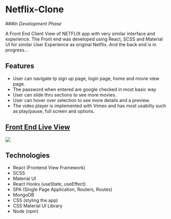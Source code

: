 # Netflix-Clone

###*In Development Phase*


A Front End Client View of NETFLIX app with very similar interface and experience. The Front end was developed using React, SCSS and Material UI for similar User Experience as original Netflix. And the back end is in progress...

## Features

- User can navigate tp sign up page, login page, home and movie view page.
- The password when entered are google checked in most basic way
- User can slide thru sections to see more movies.
- User can hover over selection to see more details and a preview.
- The video player is implemented with Vimeo and has most usabilty such as play/pause, full screen and options.

## [Front End Live View](https://netflix-client-view.vercel.app/)

![](client/media/netflix-mockup.gif)

## Technologies

- React (Frontend View Framework)
- SCSS
- Material UI
- React Hooks (useState, useEffect)
- SPA (Single Page Application, Routers, Routes)
- MongoDB
- CSS (styling the app)
- CSS Material UI Library
- Node (npm)
